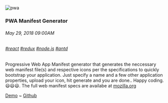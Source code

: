 ![pwa](/images/pwa/01.png)
### PWA Manifest Generator
###### May 29, 2018 09:00AM
###### [#react]() [#redux]() [#node.js]() [#antd]()
Progressive Web App Manifest generator that generates the neccessary web manifest file(s) and respective icons per the 
specifications to quickly bootstrap your application. Just specify a name and a few other application properties, 
upload your icon, hit generate and you are done.. Happy coding. 😃😃😃.
The full web manifest specs are availabe at [mozilla.org](https://developer.mozilla.org/en-US/docs/Web/Manifest)

[Demo](https://skaranja.com/apps/pwa) ~ [Github](https://github.com/karanja-simon/pwa-manifest-generator)

